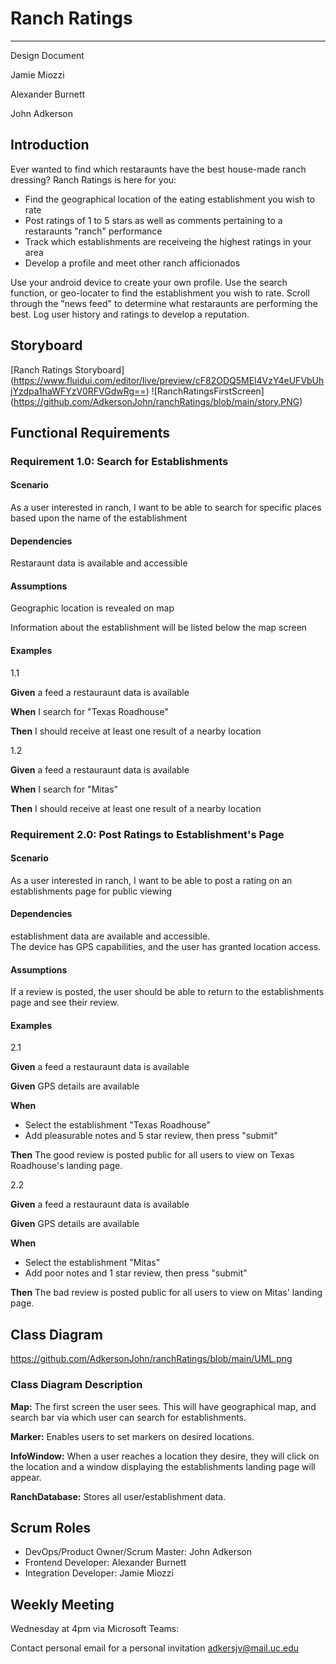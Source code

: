 # Ranch Ratings

---

Design Document

Jamie Miozzi

Alexander Burnett

John Adkerson

## Introduction

Ever wanted to find which restaraunts have the best house-made ranch dressing? Ranch Ratings is here for you:

- Find the geographical location of the eating establishment you wish to rate
- Post ratings of 1 to 5 stars as well as comments pertaining to a restaraunts "ranch" performance
- Track which establishments are receiveing the highest ratings in your area
- Develop a profile and meet other ranch afficionados

Use your android device to create your own profile.  Use the search function, or geo-locater to find the establishment you wish to rate.  Scroll through the "news feed" to determine what restaraunts are performing the best.  Log user history and ratings to develop a reputation. 

## Storyboard

[Ranch Ratings Storyboard] (https://www.fluidui.com/editor/live/preview/cF82ODQ5MEl4VzY4eUFVbUhjYzdpa1haWFYzV0RFVGdwRg==)
![RanchRatingsFirstScreen] (https://github.com/AdkersonJohn/ranchRatings/blob/main/story.PNG)

## Functional Requirements

### Requirement 1.0: Search for Establishments

#### Scenario

As a user interested in ranch, I want to be able to search for specific places based upon the name of the establishment

#### Dependencies

Restaraunt data is available and accessible

#### Assumptions

Geographic location is revealed on map

Information about the establishment will be listed below the map screen

#### Examples
1.1

**Given** a feed a restauraunt data is available

**When**  I search for "Texas Roadhouse"

**Then** I should receive at least one result of a nearby location

1.2

**Given** a feed a restauraunt data is available

**When**  I search for "Mitas"

**Then** I should receive at least one result of a nearby location


### Requirement 2.0: Post Ratings to Establishment's Page

#### Scenario

As a user interested in ranch, I want to be able to post a rating on an establishments page for public viewing

#### Dependencies
establishment data are available and accessible.  
The device has GPS capabilities, and the user has granted location access. 

#### Assumptions
If a review is posted, the user should be able to return to the establishments page and see their review.

#### Examples

2.1

**Given** a feed a restauraunt data is available

**Given** GPS details are available 

**When** 

- Select the establishment "Texas Roadhouse"
- Add pleasurable notes and 5 star review, then press "submit"

**Then** The good review is posted public for all users to view on Texas Roadhouse's landing page.

2.2

**Given** a feed a restauraunt data is available

**Given** GPS details are available 

**When**

- Select the establishment "Mitas"
- Add poor notes and 1 star review, then press "submit"

**Then** The bad review is posted public for all users to view on Mitas' landing page.

## Class Diagram

https://github.com/AdkersonJohn/ranchRatings/blob/main/UML.png

### Class Diagram Description


**Map:**  The first screen the user sees.  This will have geographical map, and search bar via which user can search for establishments.  

**Marker:**  Enables users to set markers on desired locations.  

**InfoWindow:** When a user reaches a location they desire, they will click on the location and a window displaying the establishments landing page will appear.  

**RanchDatabase:** Stores all user/establishment data.  



## Scrum Roles

- DevOps/Product Owner/Scrum Master: John Adkerson  
- Frontend Developer:  Alexander Burnett
- Integration Developer: Jamie Miozzi

## Weekly Meeting

Wednesday at 4pm via Microsoft Teams:

Contact personal email for a personal invitation
adkersjv@mail.uc.edu
